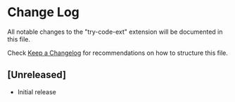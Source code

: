 # Change Log

All notable changes to the "try-code-ext" extension will be documented in this file.

Check [Keep a Changelog](http://keepachangelog.com/) for recommendations on how to structure this file.

## [Unreleased]

- Initial release